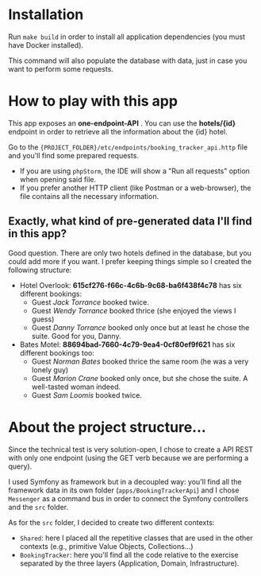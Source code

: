 # Installation
Run `make build` in order to install all application dependencies (you must have Docker installed).

This command will also populate the database with data, just in case you want to perform some requests.

# How to play with this app
This app exposes an **one-endpoint-API** . You can use the **hotels/{id}** endpoint in order to retrieve all the information about the {id} hotel.

Go to the `{PROJECT_FOLDER}/etc/endpoints/booking_tracker_api.http` file and you'll find some prepared requests. 
- If you are using `phpStorm`, the IDE will show a "Run all requests" option when opening said file.
- If you prefer another HTTP client (like Postman or a web-browser), the file contains all the necessary information.

## Exactly, what kind of pre-generated data I'll find in this app?
Good question. There are only two hotels defined in the database, but you could add more if you want. 
I prefer keeping things simple so I created the following structure:
- Hotel Overlook: **615cf276-f66c-4c6b-9c68-ba6f438f4c78** has six different bookings:
    - Guest *Jack Torrance* booked twice.
    - Guest *Wendy Torrance* booked thrice (she enjoyed the views I guess)
    - Guest *Danny Torrance* booked only once but at least he chose the suite. Good for you, Danny.
- Bates Motel: **88694bad-7660-4c79-9ea4-0cf80ef9f621** has six different bookings too:
    - Guest *Norman Bates* booked thrice the same room (he was a very lonely guy)
    - Guest *Marion Crane* booked only once, but she chose the suite. A well-tasted woman indeed.
    - Guest *Sam Loomis* booked twice.

# About the project structure...
Since the technical test is very solution-open, I chose to create a API REST with only one endpoint (using the GET verb because we are performing a query).

I used Symfony as framework but in a decoupled way: you'll find all the framework data in its own folder (`apps/BookingTrackerApi`) and 
I chose `Messenger` as a command bus in order to connect the Symfony controllers and the `src` folder.

As for the `src` folder, I decided to create two different contexts:
- `Shared`: here I placed all the repetitive classes that are used in the other contexts (e.g., primitive Value Objects, Collections...)
- `BookingTracker`: here you'll find all the code relative to the exercise separated by the three layers (Application, Domain, Infrastructure).
